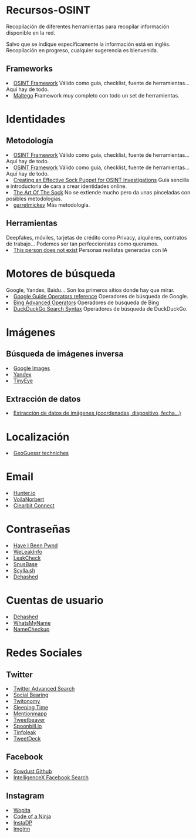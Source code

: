 # Recursos-OSINT
Recopilación de diferentes herramientas para recopilar información disponible en la red.

<div> Salvo que se indique específicamente la información está en inglés.
  <br>
Recopilación en progreso, cualquier sugerencia es bienvenida.</div>

<h2>Frameworks</h2>
<li><a href="https://osintframework.com/">OSINT Framework</a> Válido como guía, checklist, fuente de herramientas... Aquí hay de todo.</li>
<li><a href="https://www.maltego.com/">Maltego</a> Framework muy completo con todo un set de herramientas.</li>


<h1>Identidades</h1>
<h2>Metodología</h2>
<li><a href="https://osintframework.com/">OSINT Framework</a> Válido como guía, checklist, fuente de herramientas... Aquí hay de todo.</li>
<li><a href="https://osintframework.com/">OSINT Framework</a> Válido como guía, checklist, fuente de herramientas... Aquí hay de todo.</li>

<li><a href="https://jakecreps.com/sock-puppets/">Creating an Effective Sock Puppet for OSINT Investigations</a> Guía sencilla e introductoria de cara a crear identidades online.</li>

<li><a href="https://www.secjuice.com/the-art-of-the-sock-osint-humint/">The Art Of The Sock</a> No se extiende mucho pero da unas pinceladas con posibles metodologías.</li>
<li><a href="https://www.reddit.com/r/OSINT/comments/dp70jr/my_process_for_setting_up_anonymous_sockpuppet/">garretmickey</a> Más metodología.</li> 

<h2>Herramientas</h2>
Deepfakes, móviles, tarjetas de crédito como Privacy, alquileres, contratos de trabajo... Podemos ser tan perfeccionistas como queramos.
<li><a href="https://www.thispersondoesnotexist.com/">This person does not exist</a> Personas realistas generadas con IA</li> 
    
<h1>Motores de búsqueda</h1>
  Google, Yandex, Baidu... Son los primeros sitios donde hay que mirar.
<li><a href="http://www.googleguide.com/advanced_operators_reference.html">Google Guide Operators reference</a> Operadores de búsqueda de Google.</li>
<li><a href="https://www.bruceclay.com/blog/bing-google-advanced-search-operators/">Bing Advanced Operators</a> Operadores de búsqueda de Bing
</li>
<li><a href="https://help.duckduckgo.com/duckduckgo-help-pages/results/syntax/">DuckDuckGo Search Syntax</a> Operadores de búsqueda de DuckDuckGo.</li>

<h1>Imágenes</h1>
<h2>Búsqueda de imágenes inversa</h2>
<li><a href="https://images.google.com/">Google Images</a></li>
<li><a href="https://yandex.com/">Yandex</a></li>
<li><a href="https://tineye.com/">TinyEye</a></li>

<h2>Extracción de datos</h2>
<li><a href="http://exif.regex.info/exif.cgi">Extracción de datos de imágenes (coordenadas, dispositivo, fecha...)</a></li>

<h1>Localización</h1>
<li><a href="https://somerandomstuff1.wordpress.com/2019/02/08/geoguessr-the-top-tips-tricks-and-techniques/">GeoGuessr techniches</a></li>


<h1>Email</h1>
<li><a href="https://hunter.io/"> Hunter.io</a></li>
<li><a href="https://www.voilanorbert.com/"> VoilaNorbert</a></li>
<li><a href="hhttps://chrome.google.com/webstore/detail/clearbit-connect-supercha/pmnhcgfcafcnkbengdcanjablaabjplo?hl=en"> Clearbit Connect</a></li>

<h1>Contraseñas</h1>
<li><a href="https://haveibeenpwned.com/"> Have I Been Pwnd</a></li>
<li><a href="https://weleakinfo.to/v2/"> WeLeakInfo</a></li>
<li><a href="https://leakcheck.io/"> LeakCheck</a></li>
<li><a href="https://snusbase.com/"> SnusBase</a></li>
<li><a href="https://scylla.sh/"> Scylla.sh</a></li>
<li><a href="https://dehashed.com/"> Dehashed</a></li>

<h1>Cuentas de usuario</h1>
<li><a href="https://namechk.com/"> Dehashed</a></li>
<li><a href="https://whatsmyname.app/"> WhatsMyName</a></li>
<li><a href="https://namecheckup.com/"> NameCheckup</a></li>

<h1>Redes Sociales</h1>
<h2>Twitter</h2>
<li><a href="https://twitter.com/search-advanced"> Twitter Advanced Search</a></li>
<li><a href="https://socialbearing.com/"> Social Bearing</a></li>
<li><a href="https://www.twitonomy.com/"> Twitonomy</a></li>
<li><a href="http://sleepingtime.org/"> Sleeping Time</a></li>
<li><a href="https://mentionmapp.com/"> Mentionmapp</a></li>
<li><a href="https://tweetbeaver.com/"> Tweetbeaver</a></li>
<li><a href="http://spoonbill.io/"> Spoonbill.io</a></li>
<li><a href="https://tinfoleak.com/"> Tinfoleak</a></li>
<li><a href="https://tweetdeck.com/"> TweetDeck</a></li>

<h2>Facebook</h2>
<li><a href="https://sowdust.github.io/fb-search/"> Sowdust Github</a></li>
<li><a href="https://intelx.io/tools?tab=facebook/"> IntelligenceX Facebook Search</a></li>

<h2>Instagram</h2>
<li><a href="https://wopita.com/"> Wopita</a></li>
<li><a href="https://codeofaninja.com/tools/find-instagram-user-id/"> Code of a Ninja</a></li>
<li><a href="https://www.instadp.com/"> InstaDP</a></li>
<li><a href="https://imginn.com/"> ImgInn</a></li>
